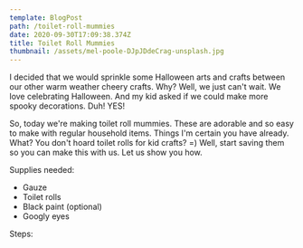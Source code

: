 ```yaml
---
template: BlogPost
path: /toilet-roll-mummies
date: 2020-09-30T17:09:38.374Z
title: Toilet Roll Mummies
thumbnail: /assets/mel-poole-DJpJDdeCrag-unsplash.jpg
---
```

I decided that we would sprinkle some Halloween arts and crafts between our other warm weather cheery crafts. Why? Well, we just can't wait. We love celebrating Halloween. And my kid asked if we could make more spooky decorations. Duh! YES!

So, today we're making toilet roll mummies. These are adorable and so easy to make with regular household items. Things I'm certain you have already. What? You don't hoard toilet rolls for kid crafts? =) Well, start saving them so you can make this with us. Let us show you how. 

Supplies needed:

* Gauze
* Toilet rolls
* Black paint (optional)
* Googly eyes

Steps:
